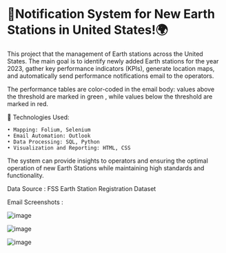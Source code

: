# 🚀Notification System for New Earth Stations in United States!🌍


This project that the management of Earth stations across the United States. The main goal is to identify newly added Earth stations for the year 2023, gather key performance indicators (KPIs), generate location maps, and automatically send performance notifications email to the operators.

The performance tables are color-coded in the email body: values above the threshold are marked in green , while values below the threshold are marked in red.

🔧 Technologies Used:

	• Mapping: Folium, Selenium
	• Email Automation: Outlook
	• Data Processing: SQL, Python
	• Visualization and Reporting: HTML, CSS
	
The system can provide insights to operators and ensuring the optimal operation of new Earth Stations while maintaining high standards and functionality.

Data Source :  FSS Earth Station Registration Dataset 

Email Screenshots :

![image](https://github.com/AS619/Identifying-New-Earth-Station-in-United-States/assets/137033424/f512f24b-9681-460c-b37f-7ddaf16bec4c)

![image](https://github.com/AS619/Identifying-New-Earth-Station-in-United-States/assets/137033424/6c8ba6fc-02ea-4f71-92c2-95c223e090de)

![image](https://github.com/AS619/Identifying-New-Earth-Station-in-United-States/assets/137033424/6741eb2d-d673-4018-a526-55fdeaa3d039)



